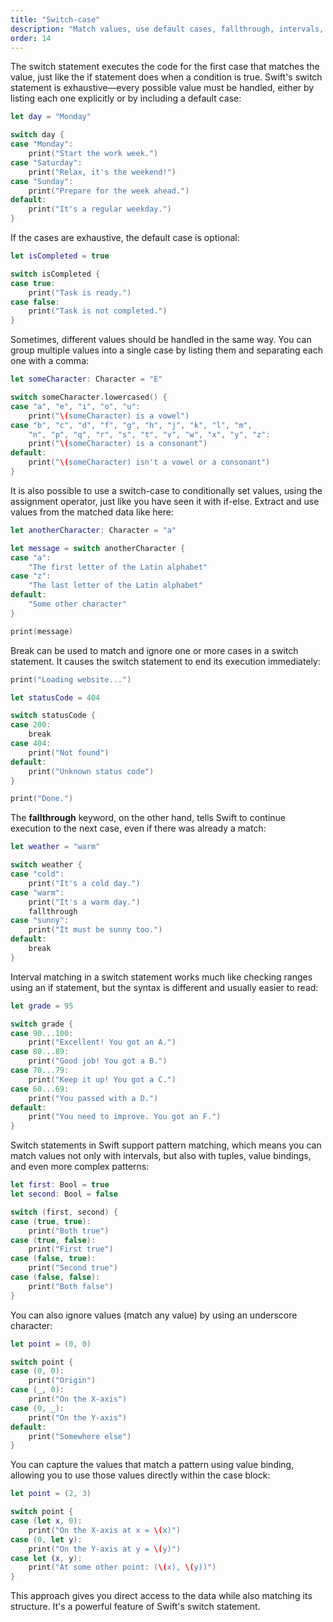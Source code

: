 ```yaml
---
title: "Switch-case"
description: "Match values, use default cases, fallthrough, intervals, tuples, pattern matching, and value binding in switch statements."
order: 14
---
```



The switch statement executes the code for the first case that matches the value, just like the if statement does when a condition is true. Swift's switch statement is exhaustive—every possible value must be handled, either by listing each one explicitly or by including a default case:

```swift
let day = "Monday"

switch day {
case "Monday":
    print("Start the work week.")
case "Saturday":
    print("Relax, it's the weekend!")
case "Sunday":
    print("Prepare for the week ahead.")
default:
    print("It's a regular weekday.")
}
```

If the cases are exhaustive, the default case is optional:

```swift
let isCompleted = true

switch isCompleted {
case true:
    print("Task is ready.")
case false:
    print("Task is not completed.")
}
```

Sometimes, different values should be handled in the same way. You can group multiple values into a single case by listing them and separating each one with a comma:

```swift
let someCharacter: Character = "E"

switch someCharacter.lowercased() {
case "a", "e", "i", "o", "u":
    print("\(someCharacter) is a vowel")
case "b", "c", "d", "f", "g", "h", "j", "k", "l", "m",
    "n", "p", "q", "r", "s", "t", "v", "w", "x", "y", "z":
    print("\(someCharacter) is a consonant")
default:
    print("\(someCharacter) isn't a vowel or a consonant")
}
```

It is also possible to use a switch-case to conditionally set values, using the assignment operator, just like you have seen it with if-else. Extract and use values from the matched data like here:


```swift
let anotherCharacter: Character = "a"

let message = switch anotherCharacter {
case "a":
    "The first letter of the Latin alphabet"
case "z":
    "The last letter of the Latin alphabet"
default:
    "Some other character"
}

print(message)
```

Break can be used to match and ignore one or more cases in a switch statement.  It causes the switch statement to end its execution immediately:

```swift
print("Loading website...")

let statusCode = 404

switch statusCode {
case 200:
    break
case 404:
    print("Not found")
default:
    print("Unknown status code")
}

print("Done.")
```

The **fallthrough** keyword, on the other hand, tells Swift to continue execution to the next case, even if there was already a match:

```swift
let weather = "warm"

switch weather {
case "cold":
    print("It's a cold day.")
case "warm":
    print("It's a warm day.")
    fallthrough
case "sunny":
    print("It must be sunny too.")
default:
    break
}
```

Interval matching in a switch statement works much like checking ranges using an if statement, but the syntax is different and usually easier to read:

```swift
let grade = 95

switch grade {
case 90...100:
    print("Excellent! You got an A.")
case 80...89:
    print("Good job! You got a B.")
case 70...79:
    print("Keep it up! You got a C.")
case 60...69:
    print("You passed with a D.")
default:
    print("You need to improve. You got an F.")
}
```

Switch statements in Swift support pattern matching, which means you can match values not only with intervals, but also with tuples, value bindings, and even more complex patterns:

```swift
let first: Bool = true
let second: Bool = false

switch (first, second) {
case (true, true):
    print("Both true")
case (true, false):
    print("First true")
case (false, true):
    print("Second true")
case (false, false):
    print("Both false")
}
```

You can also ignore values (match any value) by using an underscore character:

```swift
let point = (0, 0)

switch point {
case (0, 0):
    print("Origin")
case (_, 0):
    print("On the X-axis")
case (0, _):
    print("On the Y-axis")
default:
    print("Somewhere else")
} 
```

You can capture the values that match a pattern using value binding, allowing you to use those values directly within the case block:

```swift
let point = (2, 3)

switch point {
case (let x, 0):
    print("On the X-axis at x = \(x)")
case (0, let y):
    print("On the Y-axis at y = \(y)")
case let (x, y):
    print("At some other point: (\(x), \(y))")
}
```

This approach gives you direct access to the data while also matching its structure. It's a powerful feature of Swift's switch statement.



